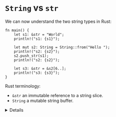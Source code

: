 # `String` vs `str`

We can now understand the two string types in Rust:

```rust,editable
fn main() {
    let s1: &str = "World";
    println!("s1: {s1}");

    let mut s2: String = String::from("Hello ");
    println!("s2: {s2}");
    s2.push_str(s1);
    println!("s2: {s2}");
    
    let s3: &str = &s2[6..];
    println!("s3: {s3}");
}
```

Rust terminology:

* `&str` an immutable reference to a string slice.
* `String` a mutable string buffer.

<details>

* `&str` introduces a string slice, which is an immutable reference to UTF-8 encoded string data stored in a block of memory.
  String literals (`”Hello”`), are stored in the program’s binary.

* Rust’s `String` type is a wrapper around a vector of bytes. As with a `Vec<T>`, it is owned.

* As with many other types `String::from()` creates a string from a string literal; `String::new()` 
  creates a new empty string, to which string data can be added using the `push()` and `push_str()` methods.

* The `format!()` macro is a convenient way to generate an owned string from dynamic values. It 
  accepts the same format specification as `println!()`.

* You can borrow `&str` slices from `String` via `&` and optionally range selection.

* For C++ programmers: think of `&str` as `const char*` from C++, but the one that always points 
  to a valid string in memory. Rust `String` is a rough equivalent of `std::string` from C++ 
  (main difference: it can only contain UTF-8 encoded bytes and will never use a small-string optimization).

</details>
